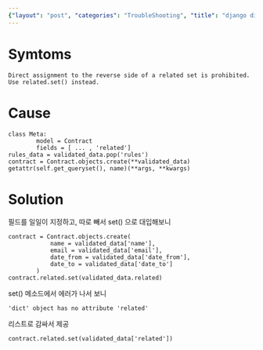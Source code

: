 ```yaml
---
{"layout": "post", "categories": "TroubleShooting", "title": "django direct assignment to reverse related set", "feature-img": "assets/img/feature_img.png"}
---
```

# Symtoms
```
Direct assignment to the reverse side of a related set is prohibited.
Use related.set() instead.
```

# Cause
```
class Meta:
        model = Contract
        fields = [ ... , 'related']
rules_data = validated_data.pop('rules')
contract = Contract.objects.create(**validated_data)
getattr(self.get_queryset(), name)(**args, **kwargs)
```

# Solution
필드를 일일이 지정하고, 따로 빼서 set() 으로 대입해보니
```
contract = Contract.objects.create(
            name = validated_data['name'],
            email = validated_data['email'],
            date_from = validated_data['date_from'],
            date_to = validated_data['date_to']
        )
contract.related.set(validated_data.related)
```
set() 메소드에서 에러가 나서 보니
```
'dict' object has no attribute 'related'
```
리스트로 감싸서 제공
```
contract.related.set(validated_data['related'])
```
